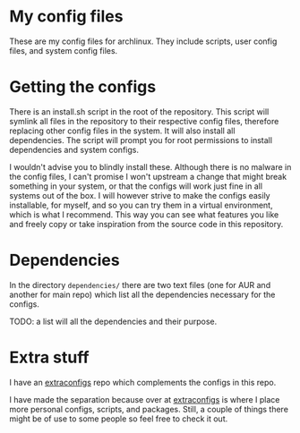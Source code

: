 # My config files 
These are my config files for archlinux. They include scripts, user config files, and system config files.

# Getting the configs
There is an install.sh script in the root of the repository. This script will symlink all files in the repository to their respective config files, therefore replacing other config files in the system. It will also install all dependencies. The script will prompt you for root permissions to install dependencies and system configs.

I wouldn't advise you to blindly install these. Although there is no malware in the config files, I can't promise I won't upstream a change that might break something in your system, or that the configs will work just fine in all systems out of the box. I will however strive to make the configs easily installable, for myself, and so you can try them in a virtual environment, which is what I recommend. This way you can see what features you like and freely copy or take inspiration from the source code in this repository.

# Dependencies

In the directory `dependencies/` there are two text files (one for AUR and another for main repo) which list all the dependencies necessary for the configs.

TODO: a list will all the dependencies and their purpose.

# Extra stuff

I have an [extraconfigs](https://github.com/Hugo-loio/extraconfigs) repo which complements the configs in this repo. 

I have made the separation because over at [extraconfigs](https://github.com/Hugo-loio/extraconfigs) is where I place more personal configs, scripts, and packages. Still, a couple of things there might be of use to some people so feel free to check it out.

